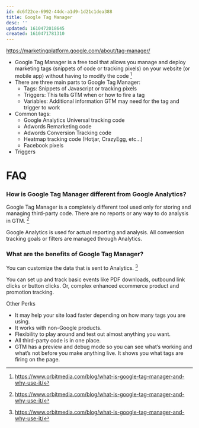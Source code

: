 ```yaml
---
id: dc6f22ce-6992-44dc-a1d9-1d21c1dea388
title: Google Tag Manager
desc: ''
updated: 1610472018645
created: 1610471781310
---
```



https://marketingplatform.google.com/about/tag-manager/

- Google Tag Manager is a free tool that allows you manage and deploy marketing tags (snippets of code or tracking pixels) on your website (or mobile app) without having to modify the code [^1]
- There are three main parts to Google Tag Manager:
    - Tags: Snippets of Javascript or tracking pixels
    - Triggers: This tells GTM when or how to fire a tag
    - Variables: Additional information GTM may need for the tag and trigger to work
- Common tags:
    * Google Analytics Universal tracking code
    * Adwords Remarketing code
    * Adwords Conversion Tracking code
    * Heatmap tracking code (Hotjar, CrazyEgg, etc…)
    * Facebook pixels
- Triggers

# FAQ

### How is Google Tag Manager different from Google Analytics?

Google Tag Manager is a completely different tool used only for storing and managing third-party code. There are no reports or any way to do analysis in GTM. [^1]

Google Analytics is used for actual reporting and analysis. All conversion tracking goals or filters are managed through Analytics.

### What are the benefits of Google Tag Manager?

You can customize the data that is sent to Analytics. [^1]

You can set up and track basic events like PDF downloads, outbound link clicks or button clicks. Or, complex enhanced ecommerce product and promotion tracking.

Other Perks
- It may help your site load faster depending on how many tags you are using.
- It works with non-Google products.
- Flexibility to play around and test out almost anything you want.
- All third-party code is in one place.
- GTM has a preview and debug mode so you can see what’s working and what’s not before you make anything live. It shows you what tags are firing on the page.


[^1]: https://www.orbitmedia.com/blog/what-is-google-tag-manager-and-why-use-it/
